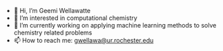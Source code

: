 - 👋 Hi, I’m Geemi Wellawatte
- 👀 I’m interested in computational chemistry
- 🌱 I’m currently working on applying machine learning methods to solve chemistry related problems
- 📫 How to reach me: gwellawa@ur.rochester.edu

<!---
geemi725/geemi725 is a ✨ special ✨ repository because its `README.md` (this file) appears on your GitHub profile.
You can click the Preview link to take a look at your changes.
--->
